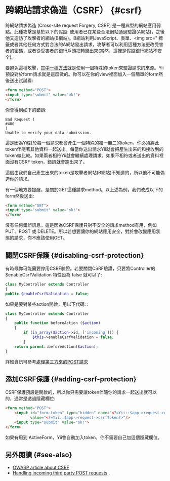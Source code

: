 # 跨網站請求偽造（CSRF） {#csrf}

跨網站請求偽造 \(Cross-site request Forgery, CSRF\) 是一種典型的網站應用弱點。此種攻擊是基於以下的假設: 使用者已在某些合法網站通過驗證\(A網站\)，之後他又造訪了攻擊者的網站\(B網站\)。B網站利用JavaScript、表單、&lt;img src=" 標籤或者其他任何方式對合法的A網站發出請求，攻擊者可以利用這種方法更改受害者的密碼，或者從受害者的銀行戶頭把轉錢出來\(當然，這裡是假設銀行網站不安全\)。

要避免這種攻擊，[其中一種方法](https://www.owasp.org/index.php/Cross-Site_Request_Forgery_%28CSRF%29_Prevention_Cheat_Sheet)就是使用一個特殊的token來驗證請求的來源。Yii預設對於form請求就是這麼做的。你可以在你的view裡面加入一個簡單的form然後送出試試看:

```HTML
<form method="POST">
<input type="submit" value="ok!">
</form>
```

你會得到如下的錯誤:

```
Bad Request (
#400
)
Unable to verify your data submission.
```

這是因為Yii對於每一個請求都會產生一個特殊的獨一無二的token，你必須將此token伴隨著其他資料一起送出。每當你送出請求Yii就會把產生出來的和接收到的token做比較。如果兩者相符Yii就會繼續處理請求。如果不相符或者送出的資料裡面沒有CSRF token，錯誤就會跑出來了。

這個由我們自己產生出來的token是攻擊者網站\(B網站\)不知道的，所以他不可能偽造你的請求。

有一個地方要提醒，是關於GET這種請求method。以上述為例，我們改成以下的form然後送出:

```HTML
<form method="GET">
<input type="submit" value="ok!">
</form>
```

沒有任何錯誤訊息。這是因為CSRF保護只對不安全的請求method有用，例如PUT、POST 或 DELETE。所以若想要讓你的網站應用安全，對於會改變應用狀態的請求，你不應該使用GET。

## 關閉CSRF保護 {#disabling-csrf-protection}

有時候你可能需要停用CSRF驗證。若要關閉CSRF驗證，只要將Controller的 $enableCsrfValidation 特性設為 false 就可以了:

```php
class MyController extends Controller
{   
public $enableCsrfValidation = false;
```

如果是要對某些action開啟，用以下代碼: :

```php
class MyController extends Controller
{   
    public function beforeAction ($action)
    {       
        if (in_array($action->id, ['incoming'])) {
            $this->enableCsrfValidation = false;
        }
    return parent::beforeAction($action);
}
```

詳細資訊可參考[處理第三方來的POST請求](https://yii2-cookbook.readthedocs.io/incoming-post/)

## 添加CSRF保護 {#adding-csrf-protection}

CSRF保護預設是開啟的，所以你只需要讓token伴隨你的請求一起送出就可以的，通常是透過隱藏欄位:

```HTML
<form method="POST">
    <input id="form-token" type="hidden" name="<?=Yii::$app->request->csrfParam?>" 
           value="<?=Yii::$app->request->csrfToken?>"/>
    <input type="submit" value="ok!">
</form>
```

如果有用到 ActiveForm，Yii會自動加入token，你不需要自己加這個隱藏欄位。

## 另外閱讀 {#see-also}

* [OWASP article about CSRF](https://www.owasp.org/index.php/Cross-Site_Request_Forgery_%28CSRF%29_Prevention_Cheat_Sheet)
* [Handling incoming third party POST requests](https://yii2-cookbook.readthedocs.io/incoming-post/)
  .



